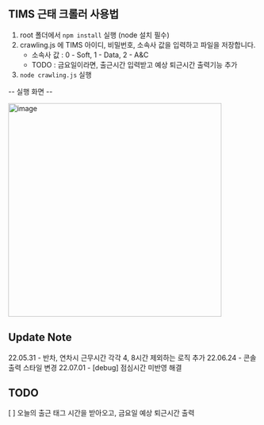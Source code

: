 ## TIMS 근태 크롤러 사용법

1. root 폴더에서 `npm install` 실행 (node 설치 필수)
2. crawling.js 에 TIMS 아이디, 비밀번호, 소속사 값을 입력하고 파일을 저장합니다.
   - 소속사 값 : 0 - Soft, 1 - Data, 2 - A&C
   - TODO : 금요일이라면, 출근시간 입력받고 예상 퇴근시간 출력기능 추가
4. `node crawling.js` 실행

-- 실행 화면 --

<img width="430" alt="image" src="https://user-images.githubusercontent.com/60918109/169638427-97b097e2-d411-4123-97fa-e0bb5f407e20.png">

## Update Note
22.05.31 - 반차, 연차시 근무시간 각각 4, 8시간 제외하는 로직 추가
22.06.24 - 콘솔 출력 스타일 변경
22.07.01 - [debug] 점심시간 미반영 해결

## TODO
[ ] 오늘의 출근 태그 시간을 받아오고, 금요일 예상 퇴근시간 출력